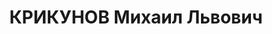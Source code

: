 ---
title: КРИКУНОВ Михаил Львович
description: "1898 р., м. Кривий Ріг, українець, з робітників, чл. ВКП(б), освіта\
  \ вища, машиніст паровоза депо ст. Довгинцеве Сталінської залізниці. \n  28.10.1937\
  \ р.звинувачений у належності до к/рев. організації, розстріляний 29.10.1937 р.\
  \ \n  Реабілітований 25.01.1958 р."
---